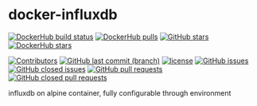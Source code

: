 # docker-influxdb

[![DockerHub build status](https://img.shields.io/docker/build/drpsychick/docker-influxdb.svg?style=plastic&label=build%20status)](https://img.shields.io/docker/pulls/drpsychick/docker-influxdb.svg) 
[![DockerHub pulls](https://img.shields.io/docker/pulls/drpsychick/docker-influxdb.svg?style=plastic&label=DockerHub%20Pulls)](https://img.shields.io/docker/pulls/drpsychick/docker-influxdb.svg) 
[![GitHub stars](https://img.shields.io/github/stars/drpsychick/docker-influxdb.svg?style=plastic&label=GitHub%20Stars)](https://github.com/drpsychick/docker-influxdb) 
[![DockerHub stars](https://img.shields.io/docker/stars/drpsychick/docker-influxdb.svg?style=plastic&label=DockerHub%20Stars)](https://img.shields.io/docker/pulls/drpsychick/docker-influxdb.svg) 

[![Contributors](https://img.shields.io/github/contributors/drpsychick/docker-influxdb.svg)](https://github.com/drpsychick/docker-influxdb/graphs/contributors)
[![GitHub last commit (branch)](https://img.shields.io/github/last-commit/drpsychick/docker-influxdb/master.svg)](https://github.com/drpsychick/docker-influxdb)
[![license](https://img.shields.io/github/license/drpsychick/docker-influxdb.svg)](https://github.com/drpsychick/docker-influxdb/blob/master/LICENSE)
[![GitHub issues](https://img.shields.io/github/issues/drpsychick/docker-influxdb.svg)](https://github.com/drpsychick/docker-influxdb/issues)
[![GitHub closed issues](https://img.shields.io/github/issues-closed/drpsychick/docker-influxdb.svg)](https://github.com/drpsychick/docker-influxdb/issues?q=is%3Aissue+is%3Aclosed)
[![GitHub pull requests](https://img.shields.io/github/issues-pr/drpsychick/docker-influxdb.svg)](https://github.com/drpsychick/docker-influxdb/pulls)
[![GitHub closed pull requests](https://img.shields.io/github/issues-pr-closed/drpsychick/docker-influxdb.svg)](https://github.com/drpsychick/docker-influxdb/pulls?q=is%3Apr+is%3Aclosed)

influxdb on alpine container, fully configurable through environment

